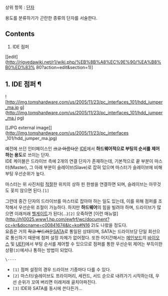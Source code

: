 상위 항목 : [단자](%EB%8B%A8%EC%9E%90.md)

용도를 분류하기가 곤란한 종류의 단자를 서술한다.

## Contents

    

1. IDE 점퍼 

[[edit](http://rigvedawiki.net/r1/wiki.php/%EB%8B%A8%EC%9E%90/%EA%B8%B0%ED%83%
80?action=edit&section=1)]

## 1. IDE 점퍼 ¶

![http://img.tomshardware.com/us/2005/11/23/pc_interfaces_101/hdd_jumper_ma.jp
g](http://img.tomshardware.com/us/2005/11/23/pc_interfaces_101/hdd_jumper_ma.j
pg)

[[JPG external image]](http://img.tomshardware.com/us/2005/11/23/pc_interfaces
_101/hdd_jumper_ma.jpg)

  

예전에 쓰던 인터페이스인 <del>크고 아름다운</del> [IDE](IDE.md)에서 **하드웨어적으로 부팅의 순서를 제어하는
용도**로 쓰이는 단자.  
IDE 케이블은 드라이브 측에 2개의 연결 단자가 존재하는데, 기본적으로 끝 부분이 마스터(Master), 그 아래 부분이
슬레이브(Slave)로 잡혀 있으며 마스터가 슬레이브에 비해 부팅 우선순위가 높다.

  

마스터는 위 사진처럼 [적절](%EC%A0%81%EC%A0%88.md)한 위치의 상하 핀 한쌍을 연결하면 되며, 슬레이브는 아무것도
꽂지 않으면 된다.`[1]`

  

그런데 중간 단자의 드라이브를 마스터로 잡아야 하는 일도 있는데, 이를 위해 점퍼를 조작해서 우선순위 조절이 가능하다. 하지만
**하드웨어**의 힘을 빌려야 하며, 드라이브가 많으면 이래저래
[헬게이트](%ED%97%AC%EA%B2%8C%EC%9D%B4%ED%8A%B8.md)가 된다(...)`[2]` 오죽하면 [이런 매뉴얼]
(http://h10025.www1.hp.com/ewfrf/wc/document?cc=kr&docname=c00841674&lc=ko#N16
2)도 나왔을 정도다.  
요즘은 거의 <del>작고 부드러운</del>[SATA](SATA.md)로 통일된 상태이며, SATA는 드라이브당 단일 회선으로
통신하기 때문에 점퍼 설정 자체가 없어졌다. 또한 어지간해서는
[메인보드](%EB%A9%94%EC%9D%B8%EB%B3%B4%EB%93%9C.md)의
[바이오스](%EB%B0%94%EC%9D%B4%EC%98%A4%EC%8A%A4.md) 및 [UEFI](UEFI.md)에서 부팅
순서를 제어할 수 있으므로 점퍼를 통한 우선순위 제어는 부득이한 상황`[3]`에서나 통하는 방법이 되었다.

`\----`

  * `[1]` 점퍼 설정의 경우 드라이브 기종마다 다를 수 있다.
  * `[2]` 마스터/슬레이브도 프라이머리, 세컨드, 서드 순으로 내려가기 시작하는데, 우선 순위가 꼬여 버리면 이래저래 골치아파진다.
  * `[3]` IDE와 SATA를 동시에 쓴다든가...

